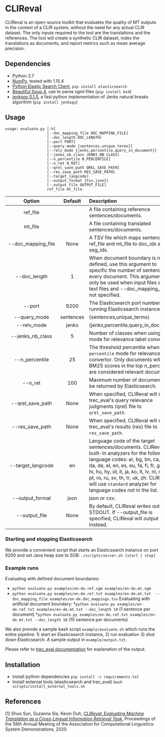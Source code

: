 
# CLIReval


CLIReval is an open-source toolkit that evaluates the quality of MT outputs in the context of a CLIR system, without the need for any actual CLIR dataset. The only inputs required to the tool are the translations and the references. The tool will create a synthetic CLIR dataset, index the translations as documents, and report metrics such as mean average precision.

## Dependencies
* Python 3.7
* [NumPy](http://www.numpy.org/), tested with 1.15.4
* [Python Elastic Search Client](https://elasticsearch-py.readthedocs.io/en/master/), `pip install elasticsearch`
* [Beautiful Soup 4](https://www.crummy.com/software/BeautifulSoup/bs4/doc/), use to parse sgml files (`pip install bs4`)
* [jenkspy 0.1.5](https://github.com/mthh/jenkspy), a fast python implementation of Jenks natural breaks algorithm (`pip install jenkspy`)

## Usage
```
usage: evaluate.py [-h] 
				   [--doc_mapping_file DOC_MAPPING_FILE]
				   [--doc_length DOC_LENGTH]
				   [--port PORT] 
				   [--query_mode {sentences,unique_terms}]
                   [--relv_mode {jenks,percentile,query_in_document}]
                   [--jenks_nb_class JENKS_NB_CLASS]
                   [--n_percentile N_PERCENTILE] 
                   [--n_ret N_RET]
                   [--qrel_save_path QREL_SAVE_PATH]
                   [--res_save_path RES_SAVE_PATH]
                   [--target_langcode]
                   [--output_format {tsv,json}]
                   [--output_file OUTPUT_FILE]
                   ref_file mt_file
```             

|&nbsp;&nbsp;&nbsp;&nbsp;&nbsp;&nbsp;&nbsp;&nbsp;&nbsp;&nbsp;&nbsp;&nbsp;Option&nbsp;&nbsp;&nbsp;&nbsp;&nbsp;&nbsp;&nbsp;&nbsp;&nbsp;&nbsp;&nbsp;&nbsp;|Default|Description|
|:--:|:-------------:|:-----|
| ref_file|  | A file containing reference sentences/documents. |
| mt_file |  | A file containing translated sentences/documents. |
| \-\-doc_mapping_file | None | A TSV file which maps sentences in ref_file and mt_file to doc_ids and seg_ids. |
| \-\-doc_length | 1 | When document boundary is not defined, use this argument to specific the number of sentences in every document. This argument will only be used when input files are raw text files and \-\-doc_mapping_file is not specified. |
| \-\-port | 9200 |The Elasticsearch port number of a running Elasticsearch instance.|
| \-\-query_mode | sentences | {sentences,unique_terms}|
| \-\-relv_mode | jenks | {jenks,percentile,query_in_document}|
| \-\-jenks_nb_class | 5 |Number of classes when using `jenks` mode for relevance label converter. |
| \-\-n_percentile | 25 |The threshold percentile when using `percentile` mode for relevance label convertor. Only documents with BM25 scores in the top n_percentile are considered relevant documents. |
| \-\-n_ret | 100 | Maximum number of documents to be returned by Elasticsearch. |
| \-\-qrel_save_path | None | When specified, CLIReval will save trec_eval's query relevance judgments (qrel) file to `qrel_save_path`.  |
| \-\-res_save_path | None | When specified, CLIReval will save trec_eval's results (res) file to `res_save_path`.|
| \-\-target_langcode| en | Language code of the target sentences/documents. CLIReval has built-in analyzers for the following language codes: ar, bg, bn, ca, cs, da, de, el, en, es, eu, fa, fi, fr, ga, gl, hi, hu, hy, id, it, ja, ko, lt, lv, nl, no, pl, pt, ro, ru, sv, th, tr, uk, zh. CLIReval will use `standard` analyzer for language codes not in the list.|
| \-\-output_format | json | json or csv.|
| \-\-output_file | None | By default, CLIReval writes output to STDOUT. If \-\-output_file is specified, CLIReval will output to file instead. |
### Starting and stopping Elasticsearch
We provide a convenient script that starts an Elasticsearch instance on port 9200 and set Java heap size to 5GB:
`./scripts/server.sh [start | stop]`

### Example runs
Evaluating with defined document boundaries:
* `python evaluate.py examples/en-de.ref.sgm examples/en-de.mt.sgm`
* `python evaluate.py examples/en-de.ref.txt examples/en-de.mt.txt  --doc_mapping_file examples/en-de.doc_mappings.tsv`
Evaluating with artificial document boundary:
*`python evaluate.py examples/en-de.ref.txt examples/en-de.mt.txt --doc_length 10` (1 sentence per document)
*`python evaluate.py examples/en-de.ref.txt examples/en-de.mt.txt --doc_length 10` (10 sentence per documents)

We also provide a sample bash script `example/evaluate.sh` which runs the entire pipeline: 1) start an Elasticsearch instance, 2) run evaluation 3) shut down Elasticsearch.
A sample output in `example/output.txt`. 

Please refer to [trec_eval documentation](https://w-nlpir.nist.gov/projects/trecvid/trecvid.tools/trec_eval_video/A.README) for explanation of the output.

## Installation
* Install python dependencies  `pip install -r requirements.txt`
* Install external tools (elasticsearch and trec_eval) `bash scripts/install_external_tools.sh`

## References

[1] Shuo Sun, Suzanna Sia, Kevin Duh,
    [*CLIReval: Evaluating Machine Translation as a Cross-Lingual Information Retrieval Task*](https://www.aclweb.org/anthology/2020.acl-demos.18/),
    Proceedings of the 58th Annual Meeting of the Association for Computational Linguistics: System Demonstrations, 2020
